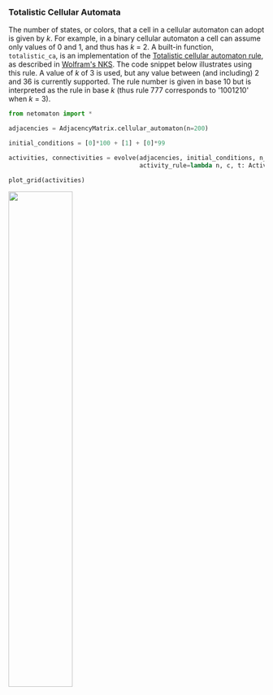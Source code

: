 ### Totalistic Cellular Automata

The number of states, or colors, that a cell in a cellular automaton can adopt is given by _k_. For example, in a binary cellular automaton a cell can
assume only values of 0 and 1, and thus has _k_ = 2. A built-in function, `totalistic_ca`,
is an implementation of the [Totalistic cellular automaton rule](http://mathworld.wolfram.com/TotalisticCellularAutomaton.html),
as described in [Wolfram's NKS](https://www.wolframscience.com/nks/). The code snippet below illustrates using this rule.
A value of _k_ of 3 is used, but any value between (and including) 2 and 36 is currently supported. The rule number is
given in base 10 but is interpreted as the rule in base _k_ (thus rule 777 corresponds to '1001210' when _k_ = 3).

```python
from netomaton import *

adjacencies = AdjacencyMatrix.cellular_automaton(n=200)

initial_conditions = [0]*100 + [1] + [0]*99

activities, connectivities = evolve(adjacencies, initial_conditions, n_steps=100,
                                    activity_rule=lambda n, c, t: ActivityRule.totalistic_ca(n, k=3, rule=777))

plot_grid(activities)
```

<img src="https://raw.githubusercontent.com/lantunes/netomaton/master/resources/tot3_rule777.png" width="50%"/>
